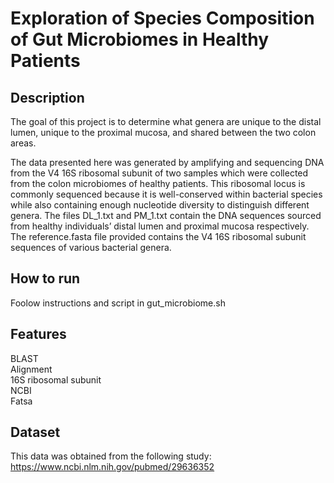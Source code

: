 # Exploration of Species Composition of Gut Microbiomes in Healthy Patients

## Description
The goal of this project is to determine what genera are unique to the distal lumen, unique to the
proximal mucosa, and shared between the two colon areas.

The data presented here was generated by amplifying and sequencing DNA from the V4 16S ribosomal subunit of two samples
which were collected from the colon microbiomes of healthy patients. This ribosomal locus is commonly
sequenced because it is well-conserved within bacterial species while also containing enough nucleotide
diversity to distinguish different genera. The files DL_1.txt and PM_1.txt contain the DNA sequences
sourced from healthy individuals’ distal lumen and proximal mucosa respectively. The reference.fasta
file provided contains the V4 16S ribosomal subunit sequences of various bacterial genera.

## How to run
Foolow instructions and script in gut_microbiome.sh

## Features
BLAST  
Alignment  
16S ribosomal subunit  
NCBI    
Fatsa 

## Dataset
This data was obtained from the following study:
https://www.ncbi.nlm.nih.gov/pubmed/29636352

